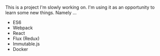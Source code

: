 This is a project I'm slowly working on. I'm using it as an
opportunity to learn some new things. Namely ...

* ES6
* Webpack
* React
* Flux (Redux)
* Immutable.js
* Docker